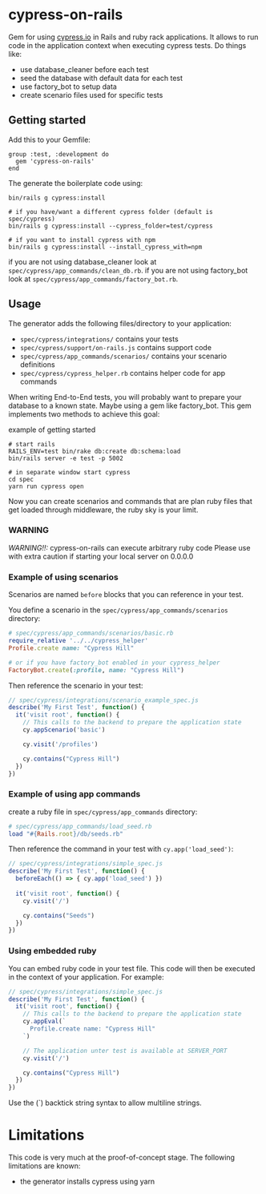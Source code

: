 # cypress-on-rails

Gem for using [cypress.io](http://github.com/cypress-io/) in Rails and ruby rack applications. 
It allows to run code in the application context when executing cypress tests.
Do things like:
* use database_cleaner before each test
* seed the database with default data for each test
* use factory_bot to setup data
* create scenario files used for specific tests

## Getting started

Add this to your Gemfile:
```
group :test, :development do
  gem 'cypress-on-rails'
end
```

The generate the boilerplate code using:
```
bin/rails g cypress:install

# if you have/want a different cypress folder (default is spec/cypress)
bin/rails g cypress:install --cypress_folder=test/cypress

# if you want to install cypress with npm
bin/rails g cypress:install --install_cypress_with=npm
```

if you are not using database_cleaner look at `spec/cypress/app_commands/clean_db.rb`.
if you are not using factory_bot look at `spec/cypress/app_commands/factory_bot.rb`.

## Usage

The generator adds the following files/directory to your application:
* `spec/cypress/integrations/` contains your tests
* `spec/cypress/support/on-rails.js` contains support code
* `spec/cypress/app_commands/scenarios/` contains your scenario definitions
* `spec/cypress/cypress_helper.rb` contains helper code for app commands

When writing End-to-End tests, you will probably want to prepare your database to a known state. 
Maybe using a gem like factory_bot. This gem implements two methods to achieve this goal:

example of getting started

```
# start rails
RAILS_ENV=test bin/rake db:create db:schema:load
bin/rails server -e test -p 5002

# in separate window start cypress
cd spec
yarn run cypress open
```

Now you can create scenarios and commands that are plan ruby files that get loaded 
through middleware, the ruby sky is your limit.

### WARNING
*WARNING!!:* cypress-on-rails can execute arbitrary ruby code
Please use with extra caution if starting your local server on 0.0.0.0


### Example of using scenarios

Scenarios are named `before` blocks that you can reference in your test.

You define a scenario in the `spec/cypress/app_commands/scenarios` directory:
```ruby
# spec/cypress/app_commands/scenarios/basic.rb
require_relative '../../cypress_helper' 
Profile.create name: "Cypress Hill"

# or if you have factory_bot enabled in your cypress_helper
FactoryBot.create(:profile, name: "Cypress Hill") 
```

Then reference the scenario in your test:
```js
// spec/cypress/integrations/scenario_example_spec.js
describe('My First Test', function() {
  it('visit root', function() {
    // This calls to the backend to prepare the application state
    cy.appScenario('basic')

    cy.visit('/profiles')

    cy.contains("Cypress Hill")
  })
})
```

### Example of using app commands

create a ruby file in `spec/cypress/app_commands` directory:
```ruby
# spec/cypress/app_commands/load_seed.rb 
load "#{Rails.root}/db/seeds.rb" 
```

Then reference the command in your test with `cy.app('load_seed')`:
```js
// spec/cypress/integrations/simple_spec.js
describe('My First Test', function() {
  beforeEach(() => { cy.app('load_seed') })
  
  it('visit root', function() {
    cy.visit('/')

    cy.contains("Seeds")
  })
})
```

### Using embedded ruby
You can embed ruby code in your test file. This code will then be executed in the context of your application. For example:

```js
// spec/cypress/integrations/simple_spec.js
describe('My First Test', function() {
  it('visit root', function() {
    // This calls to the backend to prepare the application state
    cy.appEval(`
      Profile.create name: "Cypress Hill"
    `)

    // The application unter test is available at SERVER_PORT
    cy.visit('/')

    cy.contains("Cypress Hill")
  })
})
```

Use the (`) backtick string syntax to allow multiline strings.

# Limitations
This code is very much at the proof-of-concept stage. The following limitations are known:
* the generator installs cypress using yarn
